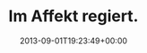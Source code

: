 ---
retweeted: false
source: <a href="https://chat.yakshed.org" rel="nofollow">chat.yakshed.org</a>
entities:
  hashtags: []
  symbols: []
  user_mentions: []
  urls: []
display_text_range:
- '0'
- '18'
favorite_count: '2'
id_str: '374251262990381056'
truncated: false
retweet_count: '1'
id: '374251262990381056'
created_at: Sun Sep 01 19:23:49 +0000 2013
favorited: false
full_text: Im Affekt regiert.
lang: de
tags:
- pesos:twitter
date: '2013-09-01T19:23:49+00:00'
src: https://twitter.com/bascht/status/374251262990381056
original_url: https://twitter.com/bascht/status/374251262990381056
type: twitter_tweet
text: Im Affekt regiert.
title: Im Affekt regiert.

---